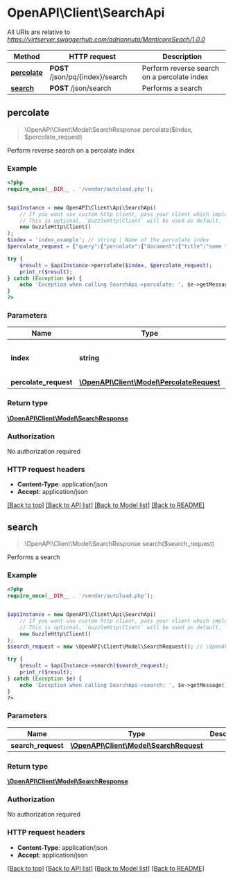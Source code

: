 # OpenAPI\Client\SearchApi

All URIs are relative to *https://virtserver.swaggerhub.com/adriannuta/ManticoreSeach/1.0.0*

Method | HTTP request | Description
------------- | ------------- | -------------
[**percolate**](SearchApi.md#percolate) | **POST** /json/pq/{index}/search | Perform reverse search on a percolate index
[**search**](SearchApi.md#search) | **POST** /json/search | Performs a search



## percolate

> \OpenAPI\Client\Model\SearchResponse percolate($index, $percolate_request)

Perform reverse search on a percolate index

### Example

```php
<?php
require_once(__DIR__ . '/vendor/autoload.php');


$apiInstance = new OpenAPI\Client\Api\SearchApi(
    // If you want use custom http client, pass your client which implements `GuzzleHttp\ClientInterface`.
    // This is optional, `GuzzleHttp\Client` will be used as default.
    new GuzzleHttp\Client()
);
$index = 'index_example'; // string | Name of the percolate index
$percolate_request = {"query":{"percolate":{"document":{"title":"some text to match"}}}}; // \OpenAPI\Client\Model\PercolateRequest | 

try {
    $result = $apiInstance->percolate($index, $percolate_request);
    print_r($result);
} catch (Exception $e) {
    echo 'Exception when calling SearchApi->percolate: ', $e->getMessage(), PHP_EOL;
}
?>
```

### Parameters


Name | Type | Description  | Notes
------------- | ------------- | ------------- | -------------
 **index** | **string**| Name of the percolate index |
 **percolate_request** | [**\OpenAPI\Client\Model\PercolateRequest**](../Model/PercolateRequest.md)|  |

### Return type

[**\OpenAPI\Client\Model\SearchResponse**](../Model/SearchResponse.md)

### Authorization

No authorization required

### HTTP request headers

- **Content-Type**: application/json
- **Accept**: application/json

[[Back to top]](#) [[Back to API list]](../../README.md#documentation-for-api-endpoints)
[[Back to Model list]](../../README.md#documentation-for-models)
[[Back to README]](../../README.md)


## search

> \OpenAPI\Client\Model\SearchResponse search($search_request)

Performs a search

### Example

```php
<?php
require_once(__DIR__ . '/vendor/autoload.php');


$apiInstance = new OpenAPI\Client\Api\SearchApi(
    // If you want use custom http client, pass your client which implements `GuzzleHttp\ClientInterface`.
    // This is optional, `GuzzleHttp\Client` will be used as default.
    new GuzzleHttp\Client()
);
$search_request = new \OpenAPI\Client\Model\SearchRequest(); // \OpenAPI\Client\Model\SearchRequest | 

try {
    $result = $apiInstance->search($search_request);
    print_r($result);
} catch (Exception $e) {
    echo 'Exception when calling SearchApi->search: ', $e->getMessage(), PHP_EOL;
}
?>
```

### Parameters


Name | Type | Description  | Notes
------------- | ------------- | ------------- | -------------
 **search_request** | [**\OpenAPI\Client\Model\SearchRequest**](../Model/SearchRequest.md)|  |

### Return type

[**\OpenAPI\Client\Model\SearchResponse**](../Model/SearchResponse.md)

### Authorization

No authorization required

### HTTP request headers

- **Content-Type**: application/json
- **Accept**: application/json

[[Back to top]](#) [[Back to API list]](../../README.md#documentation-for-api-endpoints)
[[Back to Model list]](../../README.md#documentation-for-models)
[[Back to README]](../../README.md)

